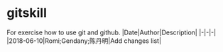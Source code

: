 # gitskill

For exercise how to use git and github.
|Date|Author|Description|
|-|-|-|
|2018-06-10|Romi;Gendany;陈丹明|Add changes list|
